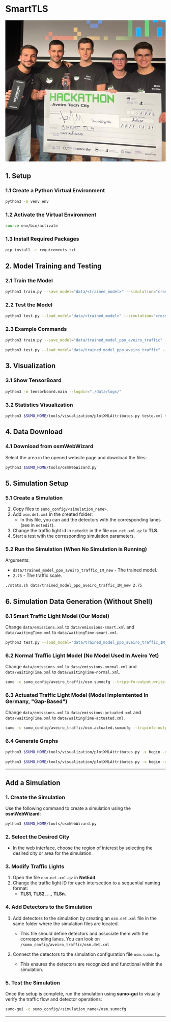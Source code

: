 # SmartTLS

![Award](award.png)

## 1. Setup

### 1.1 Create a Python Virtual Environment
```bash
python3 -m venv env
```

### 1.2 Activate the Virtual Environment
```bash
source env/bin/activate
```

### 1.3 Install Required Packages
```bash
pip install -r requirements.txt
```

## 2. Model Training and Testing

### 2.1 Train the Model
```bash
python3 train.py --save_model="data/<trained_model>" --simulation="cross/cross" --num_timesteps=100000
```

### 2.2 Test the Model
```bash
python3 test.py --load_model="data/<trained_model>" --simulation="cross/cross" --traffic_scale=1
```

### 2.3 Example Commands
```bash
python3 train.py --save_model="data/trained_model_ppo_aveiro_traffic" --simulation="aveiro_traffic/osm" --timesteps=200000
```
```bash
python3 test.py --load_model="data/trained_model_ppo_aveiro_traffic" --simulation="aveiro_traffic/osm" --traffic_scale=1
```

## 3. Visualization

### 3.1 Show TensorBoard
```bash
python3 -m tensorboard.main --logdir="./data/logs/"
```

### 3.2 Statistics Visualization
```bash
python3 $SUMO_HOME/tools/visualization/plotXMLAttributes.py teste.xml teste2.xml -x maxJamLengthInMeters -y @COUNT -i @NONE --legend --barplot --xbin 1 --xclamp :3000
```

## 4. Data Download

### 4.1 Download from osmWebWizard
Select the area in the opened website page and download the files:
```bash
python3 $SUMO_HOME/tools/osmWebWizard.py
```

## 5. Simulation Setup

### 5.1 Create a Simulation
1. Copy files to `sumo_config/<simulation_name>`.
2. Add `osm.det.xml` in the created folder:
   - In this file, you can add the detectors with the corresponding lanes (see in `netedit`).
3. Change the traffic light id in `netedit` in the file `osm.net.xml.gz` to **TLS**.
4. Start a test with the corresponding simulation parameters.

### 5.2 Run the Simulation (When No Simulation is Running)
Arguments:
- `data/trained_model_ppo_aveiro_traffic_1M_new` - The trained model.
- `2.75` - The traffic scale.
```bash
./stats.sh data/trained_model_ppo_aveiro_traffic_1M_new 2.75 
```

## 6. Simulation Data Generation (Without Shell)

### 6.1 Smart Traffic Light Model (Our Model)
Change `data/emissions.xml` to `data/emissions-smart.xml` and `data/waitingTime.xml` to `data/waitingTime-smart.xml`.
```bash
python3 test.py --load_model="data/trained_model_ppo_aveiro_traffic_1M_new" --simulation="aveiro_traffic/osm" --traffic_scale=2.75
```

### 6.2 Normal Traffic Light Model (No Model Used In Aveiro Yet)
Change `data/emissions.xml` to `data/emissions-normal.xml` and `data/waitingTime.xml` to `data/waitingTime-normal.xml`.
```bash
sumo -c sumo_config/aveiro_traffic/osm.sumocfg --tripinfo-output.write-unfinished="true" --duration-log.statistics="true" --device.emissions.probability="0.10" --no-step-log="true" --no-warnings="true" --end="2250" --scale="2.75" --start="true"
```

### 6.3 Actuated Traffic Light Model (Model Implemtented In Germany, "Gap-Based")
Change `data/emissions.xml` to `data/emissions-actuated.xml` and `data/waitingTime.xml` to `data/waitingTime-actuated.xml`.
```bash
sumo -c sumo_config/aveiro_traffic/osm.actuated.sumocfg --tripinfo-output.write-unfinished="true" --duration-log.statistics="true" --device.emissions.probability="0.10" --no-step-log="true" --no-warnings="true" --end="2250" --scale="2.75" --start="true"
```

### 6.4 Generate Graphs
```bash
python3 $SUMO_HOME/tools/visualization/plotXMLAttributes.py -x begin -y CO2_abs -i @NONE data/emissions-smart.xml data/emissions-normal.xml data/emissions-actuated.xml --ylabel="CO2 mg/m" --title="CO2 Emission in Traffic Lights" --legend --barplot --xbin=60
```
```bash
python3 $SUMO_HOME/tools/visualization/plotXMLAttributes.py -x begin -y waitingTime -i @NONE data/waitingTime-smart.xml data/waitingTime-normal.xml data/waitingTime-actuated.xml --ylabel="Time s/m" --title="Waiting Time in Traffic Lights" --legend --barplot --xbin=60
```

---

## Add a Simulation

### 1. Create the Simulation
Use the following command to create a simulation using the **osmWebWizard**:
```bash
python3 $SUMO_HOME/tools/osmWebWizard.py
```

### 2. Select the Desired City
- In the web interface, choose the region of interest by selecting the desired city or area for the simulation.

### 3. Modify Traffic Lights

1. Open the file `osm.net.xml.gz` in **NetEdit**.
2. Change the traffic light ID for each intersection to a sequential naming format:
    - **TLS1**, **TLS2**, ..., **TLSn**.

### 4. Add Detectors to the Simulation

1. Add detectors to the simulation by creating an `osm.det.xml` file in the same folder where the simulation files are located.
    - This file should define detectors and associate them with the corresponding lanes. You can look on `/sumo_config/aveiro_traffic/osm.det.xml`
    
2. Connect the detectors to the simulation configuration file `osm.sumocfg`.
    - This ensures the detectors are recognized and functional within the simulation.

### 5. Test the Simulation
Once the setup is complete, run the simulation using **sumo-gui** to visually verify the traffic flow and detector operations:
```bash
sumo-gui -c sumo_config/<simulation_name>/osm.sumocfg 
```

---
 
